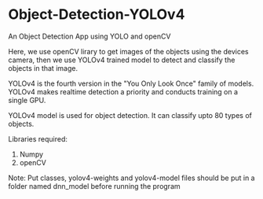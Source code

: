 # Object-Detection-YOLOv4
An Object Detection App using YOLO and openCV

Here, we use openCV lirary to get images of the objects using the devices camera, then we use YOLOv4 trained model to detect and classify the objects in that image.

YOLOv4 is the fourth version in the "You Only Look Once" family of models. YOLOv4 makes realtime detection a priority and conducts training on a single GPU.

YOLOv4 model is used for object detection. It can classify upto 80 types of objects.

Libraries required:
1. Numpy
2. openCV

Note: Put classes, yolov4-weights and yolov4-model files should be put in a folder named dnn_model before running the program
